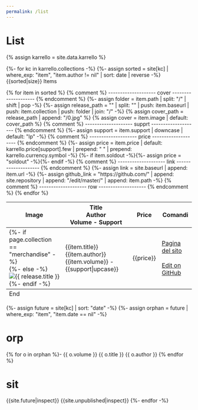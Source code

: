 ```yaml
---
permalink: /list
---
```


# List
{% assign karrello = site.data.karrello %}

{%- for kc in karrello.collections -%}
  {%- assign sorted = site[kc] | where_exp: "item", "item.author != nil" | sort: date | reverse -%}
{{sorted|size}} Items
<table id="list">
  <thead>
    <tr>
      <th>Image</th>
      <th>Title<br>Author<br>Volume - Support</th>
      <th>Price</th>
      <th>Comandi</th>
    </tr>
  </thead>
  <tbody>
{% for item in sorted %}
{% comment %} -------------------- cover -------------------- {% endcomment %}
{%- assign folder = item.path | split: "/" | shift | pop -%}
{%- assign release_path = "" | split: "" | push: item.baseurl | push: item.collection | push: folder | join: "/" -%}
{% assign cover_path = release_path | append: "/0.jpg" %}
{% assign cover = item.image | default: cover_path %}
{% comment %} -------------------- supprt -------------------- {% endcomment %}
{%- assign support = item.support | downcase | default: "lp" -%}
{% comment %} -------------------- price -------------------- {% endcomment %}
{%- assign price = item.price | default: karrello.price[support].few | prepend: " " | prepend: karrello.currency.symbol -%}
{%- if item.soldout -%}{%- assign price = "soldout" -%}{%- endif -%}
{% comment %} -------------------- link -------------------- {% endcomment %}
{%- assign link = site.baseurl | append: item.url -%}
{%- assign github_link = "https://github.com/" | append: site.repository | append: "/edit/master/" | append: item.path -%}
{% comment %} -------------------- row -------------------- {% endcomment %}
    <tr>
      <td>{%- if page.collection == "merchandise" -%}<div class="merch-item" style="background-image:url({{ cover }})"></div>{%- else -%}<img src="{{ cover }}" alt="{{ release.title }}">{%- endif -%}
      </td>
      <td>{{item.title}}<br>
        <span class=arancio>{{item.author}}</span>
        <span class="giallo">{{item.volume}} - {{support|upcase}}</span></td>
      <td>{{price}}</td>
      <td>
        <a href="{{link}}">Pagina del sito</a><br><br>
        <a href="{{github_link}}">Edit on GitHub</a>
      </td>
    </tr>
{% endfor %}
  </tbody>
  <tfoot>
    <tr>
      <td colspan="4">End</td>
    </tr>
  </tfoot>
</table>
{%- assign future = site[kc] | sort: "date" -%}
{%- assign orphan = future | where_exp: "item", "item.date == nil" -%}

# orp
{% for o in orphan %}- {{ o.volume }} {{ o.title }} {{ o.author }}
{% endfor %}

# sit
{{site.future|inspect}}
{{site.unpublished|inspect}}
{%- endfor -%}